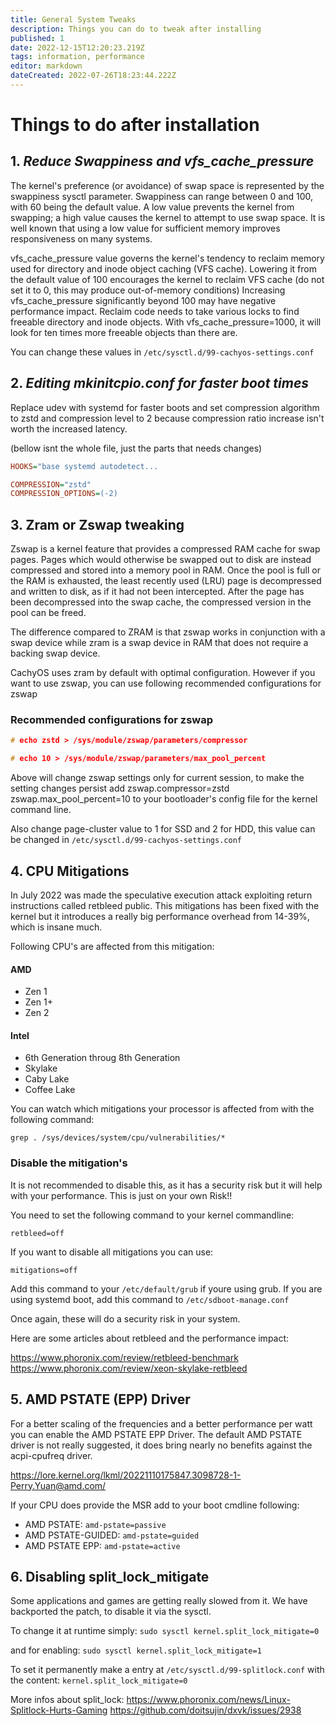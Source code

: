 ```yaml
---
title: General System Tweaks
description: Things you can do to tweak after installing
published: 1
date: 2022-12-15T12:20:23.219Z
tags: information, performance
editor: markdown
dateCreated: 2022-07-26T18:23:44.222Z
---
```


# Things to do after installation


## 1. ***Reduce Swappiness and vfs_cache_pressure***
The kernel's preference (or avoidance) of swap space is represented by the swappiness sysctl parameter. Swappiness can range between 0 and 100, with 60 being the default value.
A low value prevents the kernel from swapping; a high value causes the kernel to attempt to use swap space. It is well known that using a low value for sufficient memory improves responsiveness on many systems.

vfs_cache_pressure value governs the kernel's tendency to reclaim memory used for directory and inode object caching (VFS cache).
Lowering it from the default value of 100 encourages the kernel to reclaim VFS cache (do not set it to 0, this may produce out-of-memory conditions)
Increasing vfs_cache_pressure significantly beyond 100 may have negative performance impact. Reclaim code needs to take various locks to find freeable directory and inode objects. With vfs_cache_pressure=1000, it will look for ten times more freeable objects than there are.

You can change these values in `/etc/sysctl.d/99-cachyos-settings.conf`

## 2. ***Editing mkinitcpio.conf for faster boot times***

Replace udev with systemd for faster boots and set compression algorithm to zstd and compression level to 2 because compression ratio increase isn't worth the increased latency.

(bellow isnt the whole file, just the parts that needs changes)
```ini
HOOKS="base systemd autodetect...

COMPRESSION="zstd"
COMPRESSION_OPTIONS=(-2)
```

## 3. Zram or Zswap tweaking
Zswap is a kernel feature that provides a compressed RAM cache for swap pages. Pages which would otherwise be swapped out to disk are instead compressed and stored into a memory pool in RAM. Once the pool is full or the RAM is exhausted, the least recently used (LRU) page is decompressed and written to disk, as if it had not been intercepted. After the page has been decompressed into the swap cache, the compressed version in the pool can be freed.

The difference compared to ZRAM is that zswap works in conjunction with a swap device while zram is a swap device in RAM that does not require a backing swap device.

CachyOS uses zram by default with optimal configuration. However if you want to use zswap, you can use following recommended configurations for zswap
### Recommended configurations for zswap
```C
# echo zstd > /sys/module/zswap/parameters/compressor

# echo 10 > /sys/module/zswap/parameters/max_pool_percent
```
Above will change zswap settings only for current session, to make the setting changes persist add zswap.compressor=zstd zswap.max_pool_percent=10 to your bootloader's config file for the kernel command line.

Also change page-cluster value to 1 for SSD and 2 for HDD, this value can be changed in `/etc/sysctl.d/99-cachyos-settings.conf`

## 4. CPU Mitigations

In July 2022 was made the speculative execution attack exploiting return instructions called retbleed public.
This mitigations has been fixed with the kernel but it introduces a really big performance overhead from 14-39%, which is insane much.

Following CPU's are affected from this mitigation:
#### AMD
- Zen 1
- Zen 1+
- Zen 2
#### Intel
- 6th Generation throug 8th Generation
- Skylake
- Caby Lake
- Coffee Lake

You can watch which mitigations your processor is affected from with the following command:

`grep . /sys/devices/system/cpu/vulnerabilities/*`

### Disable the mitigation's
It is not recommended to disable this, as it has a security risk but it will help with your performance. This is just on your own Risk!!

You need to set the following command to your kernel commandline:

`retbleed=off`

If you want to disable all mitigations you can use:

`mitigations=off`

Add this command to your `/etc/default/grub` if youre using grub.
If you are using systemd boot, add this command to `/etc/sdboot-manage.conf`

Once again, these will do a security risk in your system.

Here are some articles about retbleed and the performance impact:

https://www.phoronix.com/review/retbleed-benchmark
https://www.phoronix.com/review/xeon-skylake-retbleed

## 5. AMD PSTATE (EPP) Driver

For a better scaling of the frequencies and a better performance per watt you can enable the AMD PSTATE EPP Driver.
The default AMD PSTATE driver is not really suggested, it does bring nearly no benefits against the acpi-cpufreq driver.

https://lore.kernel.org/lkml/20221110175847.3098728-1-Perry.Yuan@amd.com/

If your CPU does provide the MSR add to your boot cmdline following:

- AMD PSTATE: `amd-pstate=passive`
- AMD PSTATE-GUIDED: `amd-pstate=guided`
- AMD PSTATE EPP: `amd-pstate=active`

## 6. Disabling split_lock_mitigate

Some applications and games are getting really slowed from it. We have backported the patch, to disable it via the sysctl.

To change it at runtime simply:
`sudo sysctl kernel.split_lock_mitigate=0`

and for enabling:
`sudo sysctl kernel.split_lock_mitigate=1`

To set it permanently make a entry at `/etc/sysctl.d/99-splitlock.conf` with the content:
`kernel.split_lock_mitigate=0`

More infos about split_lock:
https://www.phoronix.com/news/Linux-Splitlock-Hurts-Gaming
https://github.com/doitsujin/dxvk/issues/2938